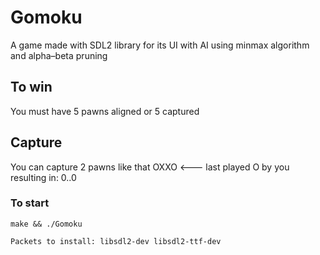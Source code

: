 # Gomoku

A game made with SDL2 library for its UI with AI using minmax algorithm and alpha–beta pruning

## To win

You must have 5 pawns aligned or 5 captured

## Capture

You can capture 2 pawns like that OXXO <--- last played O by you resulting in: 0..0

### To start
```
make && ./Gomoku

Packets to install: libsdl2-dev libsdl2-ttf-dev
```
